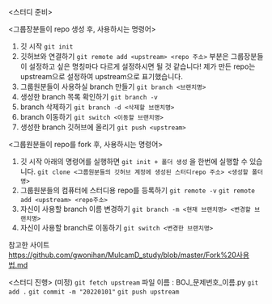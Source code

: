 <스터디 준비>

<그룹장분들이 repo 생성 후, 사용하시는 명령어>
1. 깃 시작 
    `git init`
2. 깃허브와 연결하기
   `git remote add <upstream> <repo 주소>`
<upstream> 부분은 그룹장분들이 설정하고 싶은 명칭마다 다르게 설정하시면 될 것 같습니다!
제가 만든 repo는 upstream으로 설정하여 upstream으로 표기했습니다.
3. 그룹원분들이 사용하실 branch 만들기
   `git branch <브랜치명>`
4. 생성한 branch 목록 확인하기
   `git branch -v`
5. branch 삭제하기
   `git branch -d <삭제할 브랜치명>`
6. branch 이동하기
   `git switch <이동할 브랜치명>`
7. 생성한 branch 깃허브에 올리기
   `git push <upstream>`


<그룹원분들이 repo를 fork 후, 사용하시는 명령어>
1. 깃 시작
아래의 명령어를 실행하면 `git init + 폴더 생성` 을 한번에 실행할 수 있습니다.
    `git clone <그룹원분들의 깃허브 계정에 생성된 스터디repo 주소> <생성할 폴더명>`
2. 그룹원분들의 컴퓨터에 스터디용 repo를 등록하기
   `git remote -v`
   `git remote add <upstream> <repo주소>`
3. 자신이 사용할 branch 이름 변경하기
   `git branch -m <현재 브랜치명> <변경할 브랜치명>`
4. 자신이 사용할 branch로 이동하기
   `git switch <변경한 브랜치명>`





참고한 사이트
https://github.com/gwonihan/MulcamD_study/blob/master/Fork%20사용법.md


<스터디 진행> (미정)
`git fetch upstream`
파일 이름 : BOJ_문제번호_이름.py
`git add .`
`git commit -m "20220101"` 
`git push upstream`
